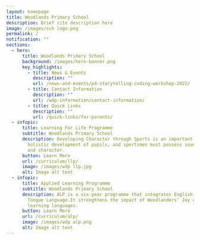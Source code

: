 ```yaml
---
layout: homepage
title: Woodlands Primary School
description: Brief site description here
image: /images/sch logo.png
permalink: /
notification: ""
sections:
  - hero:
      title: Woodlands Primary School
      background: /images/hero-banner.png
      key_highlights:
        - title: News & Events
          description: ""
          url: /news-and-events/p4-storytelling-coding-workshop-2022/
        - title: Contact Information
          description: ""
          url: /wdp-information/contact-information/
        - title: Quick Links
          description: ""
          url: /quick-links/for-parents/
  - infopic:
      title: Learning For Life Programme
      subtitle: Woodlands Primary School
      description: Developing Character through Sports is an important component of
        holistic development of pupils, and sportsmen must possess sound values
        and character.
      button: Learn More
      url: /curriculum/llp/
      image: /images/wdp llp.jpg
      alt: Image alt text
  - infopic:
      title: Applied Learning Programme
      subtitle: Woodlands Primary School
      description: ALP is a six-year programme that integrates English and Mother
        Tongue Language.It strengthens the impact of Woodlanders' Joy of
        learning languages.
      button: Learn More
      url: /curriculum/alp/
      image: /images/wdp alp.png
      alt: Image alt text
---
```

